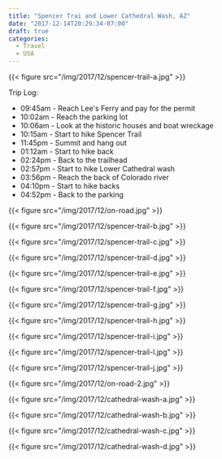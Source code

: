 ```yaml
---
title: "Spencer Trai and Lower Cathedral Wash, AZ"
date: "2017-12-14T20:29:34-07:00"
draft: true
categories:
  - Travel
  - USA
---
```


{{< figure src="/img/2017/12/spencer-trail-a.jpg" >}}

Trip Log:

* 09:45am - Reach Lee's Ferry and pay for the permit
* 10:02am - Reach the parking lot
* 10:06am - Look at the historic houses and boat wreckage
* 10:15am - Start to hike Spencer Trail
* 11:45pm - Summit and hang out
* 01:12am - Start to hike back
* 02:24pm - Back to the trailhead
* 02:57pm - Start to hike Lower Cathedral wash
* 03:56pm - Reach the back of Colorado river
* 04:10pm - Start to hike backs
* 04:52pm - Back to the parking

<!--more-->

{{< figure src="/img/2017/12/on-road.jpg" >}}

{{< figure src="/img/2017/12/spencer-trail-b.jpg" >}}

{{< figure src="/img/2017/12/spencer-trail-c.jpg" >}}

{{< figure src="/img/2017/12/spencer-trail-d.jpg" >}}

{{< figure src="/img/2017/12/spencer-trail-e.jpg" >}}

{{< figure src="/img/2017/12/spencer-trail-f.jpg" >}}

{{< figure src="/img/2017/12/spencer-trail-g.jpg" >}}

{{< figure src="/img/2017/12/spencer-trail-h.jpg" >}}

{{< figure src="/img/2017/12/spencer-trail-i.jpg" >}}

{{< figure src="/img/2017/12/spencer-trail-l.jpg" >}}

{{< figure src="/img/2017/12/spencer-trail-j.jpg" >}}

{{< figure src="/img/2017/12/on-road-2.jpg" >}}

{{< figure src="/img/2017/12/cathedral-wash-a.jpg" >}}

{{< figure src="/img/2017/12/cathedral-wash-b.jpg" >}}

{{< figure src="/img/2017/12/cathedral-wash-c.jpg" >}}

{{< figure src="/img/2017/12/cathedral-wash-d.jpg" >}}
